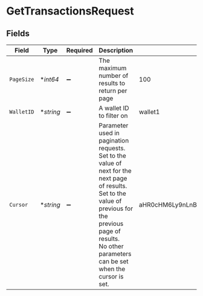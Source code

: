 # GetTransactionsRequest


## Fields

| Field                                                                                                                                                                                                                | Type                                                                                                                                                                                                                 | Required                                                                                                                                                                                                             | Description                                                                                                                                                                                                          | Example                                                                                                                                                                                                              |
| -------------------------------------------------------------------------------------------------------------------------------------------------------------------------------------------------------------------- | -------------------------------------------------------------------------------------------------------------------------------------------------------------------------------------------------------------------- | -------------------------------------------------------------------------------------------------------------------------------------------------------------------------------------------------------------------- | -------------------------------------------------------------------------------------------------------------------------------------------------------------------------------------------------------------------- | -------------------------------------------------------------------------------------------------------------------------------------------------------------------------------------------------------------------- |
| `PageSize`                                                                                                                                                                                                           | **int64*                                                                                                                                                                                                             | :heavy_minus_sign:                                                                                                                                                                                                   | The maximum number of results to return per page                                                                                                                                                                     | 100                                                                                                                                                                                                                  |
| `WalletID`                                                                                                                                                                                                           | **string*                                                                                                                                                                                                            | :heavy_minus_sign:                                                                                                                                                                                                   | A wallet ID to filter on                                                                                                                                                                                             | wallet1                                                                                                                                                                                                              |
| `Cursor`                                                                                                                                                                                                             | **string*                                                                                                                                                                                                            | :heavy_minus_sign:                                                                                                                                                                                                   | Parameter used in pagination requests.<br/>Set to the value of next for the next page of results.<br/>Set to the value of previous for the previous page of results.<br/>No other parameters can be set when the cursor is set.<br/> | aHR0cHM6Ly9nLnBhZ2UvTmVrby1SYW1lbj9zaGFyZQ==                                                                                                                                                                         |